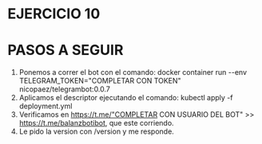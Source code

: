 # EJERCICIO 10

# PASOS A SEGUIR

1) Ponemos a correr el bot con el comando: docker container run --env TELEGRAM_TOKEN="COMPLETAR CON TOKEN" nicopaez/telegrambot:0.0.7
2) Aplicamos el descriptor ejecutando el comando: kubectl apply -f deployment.yml
3) Verificamos en https://t.me/"COMPLETAR CON USUARIO DEL BOT" >> https://t.me/balanzbotibot, que este corriendo.
4) Le pido la version con /version y me responde.
